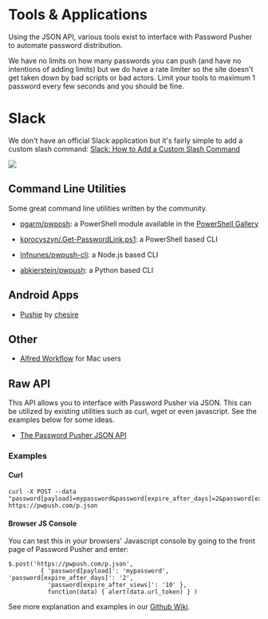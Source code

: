 # Tools & Applications

Using the JSON API, various tools exist to interface with Password Pusher to automate password distribution.

We have no limits on how many passwords you can push (and have no intentions of adding limits) but we do have a rate limiter so the site doesn't get taken down by bad scripts or bad actors.  Limit your tools to maximum 1 password every few seconds and you should be fine.

# Slack

We don't have an official Slack application but it's fairly simple to add a custom slash command: [Slack: How to Add a Custom Slash Command](https://github.com/DenLakusta/SecurePassPush/wiki/PasswordPusher-&-Slack:-Custom-Slash-Command)

![](https://disznc.s3.amazonaws.com/pwpush-slack.png)

## Command Line Utilities

Some great command line utilities written by the community.

* [pgarm/pwposh](https://github.com/pgarm/pwposh): a PowerShell module available in the [PowerShell Gallery](https://www.powershellgallery.com/packages/PwPoSh/)

*  [kprocyszyn/.Get-PasswordLink.ps1](https://github.com/kprocyszyn/tools/blob/master/Get-PasswordLink/Get-PasswordLink.ps1): a PowerShell based CLI

*  [lnfnunes/pwpush-cli](https://github.com/lnfnunes/pwpush-cli): a Node.js based CLI 

* [abkierstein/pwpush](https://github.com/abkierstein/pwpush): a Python based CLI

## Android Apps

*  [Pushie](https://play.google.com/store/apps/details?id=com.chesire.pushie) by [chesire](https://github.com/chesire)

## Other

* [Alfred Workflow](http://www.packal.org/workflow/passwordpusher) for Mac users

## Raw API

This API allows you to interface with Password Pusher via JSON.  This can be utilized by existing utilities such as curl, wget or even javascript.  See the examples below for some ideas.

* [The Password Pusher JSON API](https://github.com/DenLakusta/SecurePassPush/wiki/Password-API)

### Examples

#### Curl

```
curl -X POST --data "password[payload]=mypassword&password[expire_after_days]=2&password[expire_after_views]=10" https://pwpush.com/p.json
```

#### Browser JS Console

You can test this in your browsers' Javascript console by going to the front page of Password Pusher and enter:

```
$.post('https://pwpush.com/p.json',
         { 'password[payload]': 'mypassword', 'password[expire_after_days]': '2',
           'password[expire_after_views]': '10' }, 
           function(data) { alert(data.url_token) } )
```

See more explanation and examples in our [Github Wiki](https://github.com/DenLakusta/SecurePassPush/wiki/Password-API).